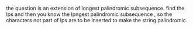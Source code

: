 the question is an extension of longest palindromic subsequence. find the lps and then you know the lpngest palindromic subsequence , so the characters not part of lps are to be inserted to make the string palindromic.